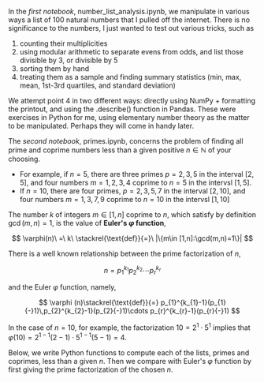 In the *first notebook*, number_list_analysis.ipynb, we manipulate in various ways a list of 100 natural numbers that I pulled off the internet. There is no significance to the numbers, I just wanted to test out various tricks, such as 

1. counting their multiplicities 
2. using modular arithmetic to separate evens from odds, and list those divisible by 3, or divisible by 5
3. sorting them by hand
4. treating them as a sample and finding summary statistics (min, max, mean, 1st-3rd quartiles, and standard deviation)

We attempt point 4 in two different ways:  directly using NumPy + formatting the printout, and using the .describe() function in Pandas.  These were exercises in Python for me, using elementary number theory as the matter to be manipulated.  Perhaps they will come in handy later.

The *second notebook*, primes.ipynb, concerns the problem of finding all prime and coprime numbers less than a given positive $n\in\mathbb{N}$ of your choosing.  
* For example, if $n=5$, there are three primes $p = 2, 3, 5$ in the interval $[2,5]$, and four numbers $m = 1, 2, 3, 4$ coprime to $n=5$ in the intervsl $[1,5]$.
* If $n=10$, there are four primes, $p=2, 3, 5, 7$ in the interval $[2,10]$, and four numbers $m = 1, 3, 7, 9$ coprime to $n=10$ in the intervsl $[1,10]$ 

The number $k$ of integers $m\in [1,n]$ coprime to $n$, which satisfy by definition $\gcd(m,n)=1$, is the value of **Euler's $\varphi$ function**,

$$
\varphi(n)\ =\ k\ \stackrel{\text{def}}{=}\ |\{m\in [1,n]:\gcd(m,n)=1\}|
$$

There is a well known relationship between the prime factorization of $n$,

$$
n = p_1^{k_1}p_2^{k_2}\cdots p_r^{k_r}
$$

and the Euler $\varphi$ function, namely,

$$
\varphi (n)\stackrel{\text{def}}{=} p_{1}^{k_{1}-1}(p_{1}{-}1)\,p_{2}^{k_{2}-1}(p_{2}{-}1)\cdots p_{r}^{k_{r}-1}(p_{r}{-}1)
$$

In the case of $n=10$, for example, the factorization $10 = 2^1\cdot 5^1$ implies that $\varphi(10)=2^{1-1}(2-1)\cdot 5^{1-1}(5-1)=4$.

Below, we write Python functions to compute each of the lists, primes and coprimes, less than a given $n$.  Then we compare with Euler's $\varphi$ function by first giving the prime factorization of the chosen $n$.